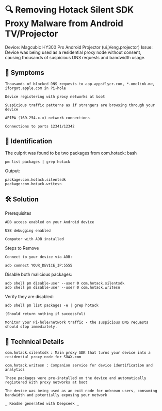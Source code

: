# 🔍 Removing Hotack Silent SDK Proxy Malware from Android TV/Projector

Device: Magcubic HY300 Pro Android Projector (ui_Veng.projector)
Issue: Device was being used as a residential proxy node without consent, causing thousands of suspicious DNS requests and bandwidth usage.
## 🚨 Symptoms

    Thousands of blocked DNS requests to app.appsflyer.com, *.onelink.me, iforgot.apple.com in Pi-hole

    Device registering with proxy networks at boot

    Suspicious traffic patterns as if strangers are browsing through your device

    APIPA (169.254.x.x) network connections

    Connections to ports 12341/12342

## 🔎 Identification

The culprit was found to be two packages from com.hotack:
bash
```
pm list packages | grep hotack
```
Output:
```
package:com.hotack.silentsdk
package:com.hotack.writesn
```

## 🛠️ Solution
Prerequisites

    ADB access enabled on your Android device

    USB debugging enabled

    Computer with ADB installed

Steps to Remove

    Connect to your device via ADB:

```
adb connect YOUR_DEVICE_IP:5555
```
Disable both malicious packages:
```
adb shell pm disable-user --user 0 com.hotack.silentsdk
adb shell pm disable-user --user 0 com.hotack.writesn
```
Verify they are disabled:
```
adb shell pm list packages -e | grep hotack
```
    (Should return nothing if successful)

    Monitor your Pi-hole/network traffic - the suspicious DNS requests should stop immediately.

## 📝 Technical Details

    com.hotack.silentsdk : Main proxy SDK that turns your device into a residential proxy node for SOAX.com

    com.hotack.writesn : Companion service for device identification and analytics

    These packages were pre-installed on the device and automatically registered with proxy networks at boot

    The device was being used as an exit node for unknown users, consuming bandwidth and potentially exposing your network

    _ Readme generated with Deepseek _
    
